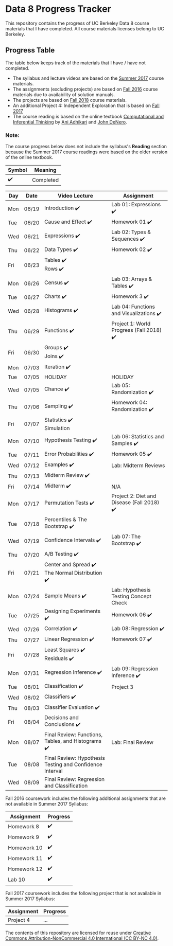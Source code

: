 # Data 8 Progress Tracker

This repository contains the progress of UC Berkeley Data 8 course materials that I have completed. All course materials licenses belong to UC Berkeley.

## Progress Table

The table below keeps track of the materials that I have / have not completed.
* The syllabus and lecture videos are based on the [Summer 2017](http://data8.org/su17/) course materials.
* The assignments (excluding projects) are based on [Fall 2016](http://data8.org/fa16/) course materials due to availability of solution manuals. 
* The projects are based on [Fall 2018](http://data8.org/fa18/) course materials. 
* An additional Project 4: Independent Exploration that is based on [Fall 2017](http://data8.org/fa17/)
* The course reading is based on the online textbook [Computational and Inferential Thinking](https://www.inferentialthinking.com/chapters/intro) by [Ani Adhikari](http://statistics.berkeley.edu/people/ani-adhikari) and [John DeNero](http://denero.org/).


### Note:
The course progress below does not include the syllabus's **Reading** section because the Summer 2017 course readings were based on the older version of the online textbook. 

| Symbol | Meaning |
| --- | --- |
|:heavy_check_mark:| Completed |


|  Day  |  Date  | Video Lecture |  Assignment | 
|  ---  |  ---  | ----- | ---- | 
|  Mon  |  06/19  | Introduction :heavy_check_mark: |  Lab 01: Expressions :heavy_check_mark: | 
|  Tue  |  06/20  | Cause and Effect :heavy_check_mark:| Homework 01 :heavy_check_mark: | 
|  Wed  |  06/21  | Expressions :heavy_check_mark:| Lab 02: Types & Sequences :heavy_check_mark: | 
|  Thu  |  06/22  | Data Types :heavy_check_mark:| Homework 02 :heavy_check_mark: |
|  Fri  |  06/23  | Tables :heavy_check_mark: <br> Rows :heavy_check_mark: |   |
|  Mon  |  06/26  | Census :heavy_check_mark: |  Lab 03: Arrays & Tables :heavy_check_mark: | 
|  Tue  |  06/27  | Charts :heavy_check_mark: |  Homework 3 :heavy_check_mark: | 
|  Wed  |  06/28  | Histograms :heavy_check_mark:|  Lab 04: Functions and Visualizations :heavy_check_mark:|
|  Thu  |  06/29  | Functions :heavy_check_mark: |  Project 1: World Progress (Fall 2018) :heavy_check_mark: |
|  Fri  |  06/30  | Groups :heavy_check_mark: <br> Joins :heavy_check_mark:| |  
|  Mon  |  07/03  | Iteration :heavy_check_mark: ||  
|  Tue  |  07/05  | HOLIDAY  |HOLIDAY|HOLIDAY|
|  Wed  |  07/05  | Chance :heavy_check_mark:| Lab 05: Randomization :heavy_check_mark:|
|  Thu  |  07/06  | Sampling :heavy_check_mark: | Homework 04: Randomization :heavy_check_mark:|
|  Fri  |  07/07  | Statistics :heavy_check_mark: <br> Simulation|   |
|  Mon  |  07/10  | Hypothesis Testing :heavy_check_mark: |  Lab 06: Statistics and Samples :heavy_check_mark: |
|  Tue  |  07/11  | Error Probabilities :heavy_check_mark:|  Homework 05 :heavy_check_mark:|
|  Wed  |  07/12  | Examples :heavy_check_mark: |  Lab: Midterm Reviews |
|  Thu  |  07/13  | Midterm Review :heavy_check_mark: | |
|  Fri  |  07/14  | Midterm :heavy_check_mark: | N/A | 
|  Mon  |  07/17  | Permutation Tests :heavy_check_mark: |  Project 2: Diet and Disease (Fall 2018) :heavy_check_mark:|
|  Tue  |  07/18  | Percentiles & The Bootstrap :heavy_check_mark:| |
|  Wed  |  07/19  | Confidence Intervals :heavy_check_mark: |  Lab 07: The Bootstrap :heavy_check_mark: |
|  Thu  |  07/20  | A/B Testing :heavy_check_mark: |   |
|  Fri  |  07/21  | Center and Spread :heavy_check_mark: <br> The Normal Distribution :heavy_check_mark:|   |
|  Mon  |  07/24  | Sample Means :heavy_check_mark: |  Lab: Hypothesis Testing Concept Check |
|  Tue  |  07/25  | Designing Experiments :heavy_check_mark: | Homework 06 :heavy_check_mark: |
|  Wed  |  07/26  | Correlation :heavy_check_mark: |  Lab 08: Regression :heavy_check_mark: |
|  Thu  |  07/27  | Linear Regression :heavy_check_mark:|  Homework 07 :heavy_check_mark: |
|  Fri  |  07/28  | Least Squares :heavy_check_mark: <br> Residuals :heavy_check_mark: |  |
|  Mon  |  07/31  | Regression Inference :heavy_check_mark:|  Lab 09: Regression Inference :heavy_check_mark:|
|  Tue  |  08/01  | Classification :heavy_check_mark:  | Project 3|
|  Wed  |  08/02  | Classifiers :heavy_check_mark: |  |
|  Thu  |  08/03  | Classifier Evaluation :heavy_check_mark: |  |
|  Fri  |  08/04  | Decisions and Conclusions :heavy_check_mark: |  |
|  Mon  |  08/07  | Final Review: Functions, Tables, and Histograms :heavy_check_mark: | Lab: Final Review |
|  Tue  |  08/08  | Final Review: Hypothesis Testing and Confidence Interval | |
|  Wed  |  08/09  | Final Review: Regression and Classification |  |

Fall 2016 coursework includes the following additional assignments that are not available in Summer 2017 Syllabus:

| Assignment | Progress |
| ----- | ----- |
| Homework 8 | :heavy_check_mark: |
| Homework 9 | :heavy_check_mark: |
| Homework 10 | :heavy_check_mark: |
| Homework 11 | :heavy_check_mark: |
| Homework 12 | :heavy_check_mark: |
| Lab 10 | :heavy_check_mark: |

Fall 2017 coursework includes the following project that is not available in Summer 2017 Syllabus:


| Assignment | Progress |
| ----- | ----- |
| Project 4 | ... |


The contents of this repository are licensed for reuse under [Creative Commons Attribution-NonCommercial 4.0 International (CC BY-NC 4.0)](http://creativecommons.org/licenses/by-nc/4.0/).
